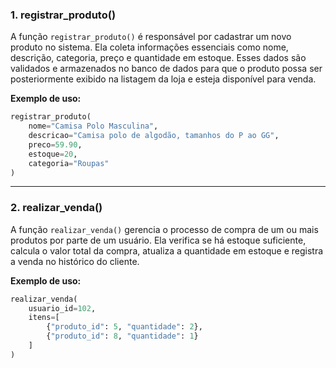 ### 1. registrar_produto()

A função `registrar_produto()` é responsável por cadastrar um novo produto no sistema. Ela coleta informações essenciais como nome, descrição, categoria, preço e quantidade em estoque. Esses dados são validados e armazenados no banco de dados para que o produto possa ser posteriormente exibido na listagem da loja e esteja disponível para venda.

**Exemplo de uso:**

```python
registrar_produto(
    nome="Camisa Polo Masculina",
    descricao="Camisa polo de algodão, tamanhos do P ao GG",
    preco=59.90,
    estoque=20,
    categoria="Roupas"
)
```

---

### 2. realizar_venda()

A função `realizar_venda()` gerencia o processo de compra de um ou mais produtos por parte de um usuário. Ela verifica se há estoque suficiente, calcula o valor total da compra, atualiza a quantidade em estoque e registra a venda no histórico do cliente.

**Exemplo de uso:**

```python
realizar_venda(
    usuario_id=102,
    itens=[
        {"produto_id": 5, "quantidade": 2},
        {"produto_id": 8, "quantidade": 1}
    ]
)
```

